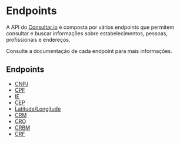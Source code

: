 # Endpoints

A API do [Consultar.io](https://consultar.io?utm_source=docs&utm_medium=referral&utm_campaign=endpoints) é composta por vários endpoints que permitem consultar e buscar informações sobre estabelecimentos, pessoas, profissionais e endereços.

Consulte a documentação de cada endpoint para mais informações.

## Endpoints

- [CNPJ](./endpoints/cnpj.md)
- [CPF](./endpoints/cpf.md)
- [IE](./endpoints/inscricao-estadual.md)
- [CEP](./endpoints/cep.md)
- [Latitude/Longitude](./endpoints/latitude-longitude.md)
- [CRM](./endpoints/crm.md)
- [CRO](./endpoints/cro.md)
- [CRBM](./endpoints/crbm.md)
- [CRF](./endpoints/crf.md)
